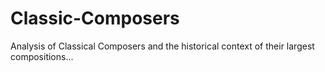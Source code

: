 # Classic-Composers
 Analysis of Classical Composers and the historical context of their largest compositions...
